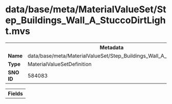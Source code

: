 <h1>data/base/meta/MaterialValueSet/Step_Buildings_Wall_A_StuccoDirtLight.mvs</h1><table><tr><th colspan="100%">Metadata</th></tr><tr><td><b>Name</b></td><td>data/base/meta/MaterialValueSet/Step_Buildings_Wall_A_StuccoDirtLight.mvs</td></tr><tr><td><b>Type</b></td><td>MaterialValueSetDefinition</td></tr><tr><td><b>SNO ID</b></td><td>584083</td></tr></table>

<table><tr><th colspan="100%">Fields</th></tr></table>

